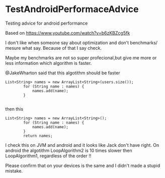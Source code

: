 # TestAndroidPerformaceAdvice
Testing advice for android performance

Based on https://www.youtube.com/watch?v=b6zKBZcg5fk 

I don't like when someone say about optimization and don't benchmarks/ mesure what say. 
Because of that I say check.

Maybe my benchmarks are not so super profecional,but give me more or less  information which algorithm is faster. 

@JakeWharton said that this algotithm should be faster

```LoopAlgorithm2
List<String> names = new ArrayList<String>(users.size());
        for (String name : names) {
            names.add(name);
        }
        
```        
then this

```LoopAlgorithm1
List<String> names = new ArrayList<String>();
        for (String name : names) {
            names.add(name);
        }
        return names;
```

I check this on JVM and android and it looks like Jack don't have right. 
On android the algotithm LoopAlgorithm2 is 10 times slower then LoopAlgorithm1, regardless of the order !! 

Please confirm that on your devices is the same and I didn't made a stupid mistake. 
